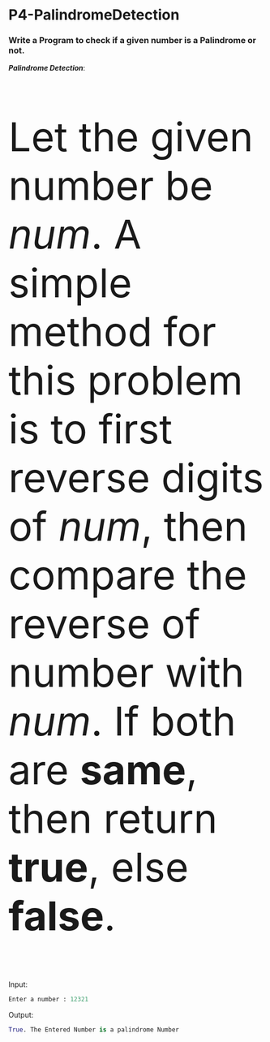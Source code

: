 # P4-PalindromeDetection
<h3>Write a Program to check if a given number is a Palindrome or not.<br></h3>

<strong><i>Palindrome Detection</i></strong>:<p style="font-size:79px"> Let the given number be <i>num</i>. A simple method for this problem is to first reverse digits of <i>num</i>, then compare the reverse of number with <i>num</i>. If both are <b>same</b>, then return <b>true</b>, else <b>false</b>.</p>

Input:

```python
Enter a number : 12321
```

Output:

```python
True. The Entered Number is a palindrome Number
```
